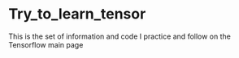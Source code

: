 # Try_to_learn_tensor
 This is the set of information and code I practice and follow on the Tensorflow main page
